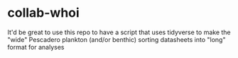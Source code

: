# collab-whoi
It'd be great to use this repo to have a script that uses tidyverse to make the "wide" Pescadero plankton (and/or benthic) sorting datasheets into "long" format for analyses

